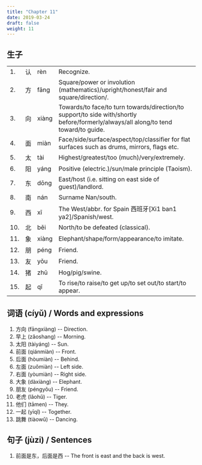 ```yaml
---
title: "Chapter 11"
date: 2019-03-24
draft: false
weight: 11
---
```


## 生子

|     |     |       |   |
|-----|-----|-------|---|
| 1.  | 认  | rèn   | Recognize. |
| 2.  | 方  | fāng  | Square/power or involution (mathematics)/upright/honest/fair and square/direction/. |
| 3.  | 向  | xiàng | Towards/to face/to turn towards/direction/to support/to side with/shortly before/formerly/always/all along/to tend toward/to guide. |
| 4.  | 面  | miàn  | Face/side/surface/aspect/top/classifier for flat surfaces such as drums, mirrors, flags etc. |
| 5.  | 太  | tài   | Highest/greatest/too (much)/very/extremely. |
| 6.  | 阳  | yáng  | Positive (electric.)/sun/male principle (Taoism). |
| 7.  | 东  | dōng  | East/host (i.e. sitting on east side of guest)/landlord. |
| 8.  | 南  | nán   | Surname Nan/south. |
| 9.  | 西  | xī    | The West/abbr. for Spain 西班牙[Xi1 ban1 ya2]/Spanish/west. |
| 10. | 北  | běi   | North/to be defeated (classical). |
| 11. | 象  | xiàng | Elephant/shape/form/appearance/to imitate. |
| 12. | 朋  | péng  | Friend. |
| 13. | 友  | yǒu   | Friend. |
| 14. | 猪  | zhū   | Hog/pig/swine. |
| 15. | 起  | qǐ    | To rise/to raise/to get up/to set out/to start/to appear. |


## 词语 (cíyǔ) / Words and expressions

1. 方向 (fāngxiàng) -- Direction.
2. 早上 (zǎoshang) -- Morning.
3. 太阳 (tàiyáng) -- Sun.
4. 前面 (qiánmiàn) -- Front.
5. 后面 (hòumiàn) -- Behind.
6. 左面 (zuǒmiàn) -- Left side.
7. 右面 (yòumiàn) -- Right side.
8. 大象 (dàxiàng) -- Elephant.
9. 朋友 (péngyǒu) -- Friend.
10. 老虎 (lǎohǔ) -- Tiger.
11. 他们 (tāmen) -- They.
12. 一起 (yīqǐ) -- Together.
13. 跳舞 (tiàowǔ) -- Dancing.

## 句子 (jùzi) / Sentences

1. 前面是东，后面是西 -- The front is east and the back is west.



